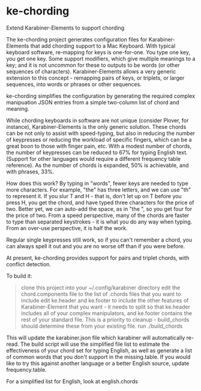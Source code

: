 # ke-chording
Extend Karabiner-Elements to support chording

The ke-chording project generates configuration files for Karabiner-Elements that add chording support to a Mac Keyboard. With typical keyboard software, re-mapping for keys is one-for-one. You type one key, you get one key. Some support modifiers, which give multiple meanings to a key; and it is not uncommon for these to outputs to be words (or other sequences of characters). Karabiner-Elements allows a very generic extension to this concept - remapping pairs of keys, or triplets, or larger sequences, into words or phrases or other sequences. 

ke-chording simplifies the configuration by generating the required complex manipuation JSON entries from a simple two-column list of chord and meaning.

While chording keyboards in software are not unique (consider Plover, for instance), Karabiner-Elements is the only generic solution. These chords can be not only to assist with speed-typing, but also in reducing the number of keypresses or reducing the workload of specific fingers, which can be a great boon to those with finger pain, etc. With a modest number of chords, the number of keypresses can be reduced to 67% for typing English text. (Support for other languages would require a different frequency table reference). As the number of chords is expanded, 50% is achievable, and with phrases, 33%.

How does this work? By typing in "words", fewer keys are needed to type more characters. For example, "the" has three letters, and we can use "th" to represent it. If you slur T and H - that is, don't let up on T before you press H, you get the chord, and have typed three characters for the price of two. Better yet, we can auto-add the space, as in "the ", so you get four for the price of two. From a speed perspective, many of the chords are faster to type than separated keystrokes - it is what you do any way when typing. From an over-use perspective, it is half the work.

Regular single keypresses still work, so if you can't remember a chord, you can always spell it out and you are no worse off than if you were before.

At present, ke-chording provides support for pairs and triplet chords, with conflict detection. 

To build it:
>  clone this project into your ~/.config/karabiner directory
>  edit the chord.components file to the list of .chords files that you want to include
>  edit ke.header and ke.footer to include the other features of Karabiner-Element that you want - it needs to split so that ke.header includes all of your complex manipulators, and ke.footer contains the rest of your standard file. This is a priority to cleanup - build_chords should determine these from your existing file.
>  run ./build_chords

This will update the karabiner.json file which karabiner will automatically re-read. The build script will use the simplified file list to estimate the effectiveness of your chord set for typing English, as well as generate a list of common words that you don't support in the missing.table. If you would like to try this against another language or a better English source, update frequency.table.

For a simplified list for English, look at english.chords
